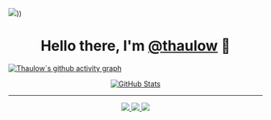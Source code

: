 ![]([[https://raw.githubusercontent.com/thaulow/thaulow/refs/heads/main/header.jpg)))

<p>
  <h1 align="center">
    <b>Hello there, I'm <a href="https://github.com/thaulow">@thaulow</a> 👋</b>
  </h1>
</p>

[![Thaulow´s github activity graph](https://github-readme-activity-graph.vercel.app/graph?username=thaulow&theme=react-dark)](https://github.com/thaulow/)

<p align="center">
  <a href="https://github.com/thaulow">
    <img alt="GitHub Stats" src="https://github-readme-stats.vercel.app/api?username=thaulow&show_icons=true&theme=graywhite&count_private=true&include_all_commits=true" />
  </a>
</p>

-----
<p align="center">
  <a href="https://github.com/thaulow">
    <img src="https://img.shields.io/badge/github--thaulow-211F1F?logo=github&logoColor=white&style=flat-square" />
  </a>
  <a href="https://www.linkedin.com/in/thaulow">
    <img src="https://img.shields.io/badge/linkedin-thaulow-0072B1?logo=linkedin&style=flat-square" />
  </a>
  <a href="https://github.com/thaulow">
    <img src="https://enkahcw3aqjzlyp.m.pipedream.net/?key=gh-thomas-thaulow&label=visitors&color=grey&style=flat" />
  </a>
</p>
